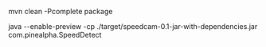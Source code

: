 mvn clean -Pcomplete package

java --enable-preview -cp ./target/speedcam-0.1-jar-with-dependencies.jar com.pinealpha.SpeedDetect
